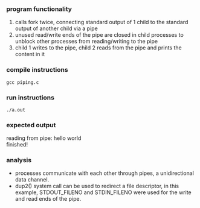 ### program functionality

1. calls fork twice, connecting standard output of 1 child to the standard output of another child via a pipe
2. unused read/write ends of the pipe are closed in child processes to unblock other processes from reading/writing to the pipe
3. child 1 writes to the pipe, child 2 reads from the pipe and prints the content in it

### compile instructions

```
gcc piping.c
```

### run instructions

```
./a.out
```

### expected output
reading from pipe: hello world<br>
finished!

### analysis

- processes communicate with each other through pipes, a unidirectional data channel.
- dup2() system call can be used to redirect a file descriptor, in this example, STDOUT_FILENO and STDIN_FILENO were used for the write and read ends of the pipe.
